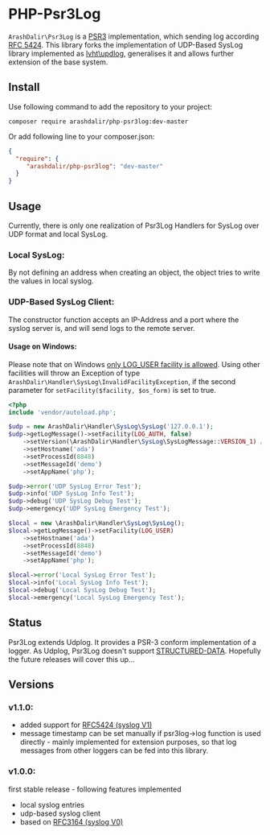 # PHP-Psr3Log

`ArashDalir\Psr3Log` is a [PSR3](http://www.php-fig.org/psr/psr-3/) implementation,
which sending log according [RFC 5424](https://tools.ietf.org/html/rfc5424).
This library forks the implementation of UDP-Based SysLog library implemented as [lvht\updlog](https://github.com/lvht/udplog), generalises it and allows further extension of the base system.

## Install

Use following command to add the repository to your project:

	composer require arashdalir/php-psr3log:dev-master


Or add following line to your composer.json:

```json
{
  "require": {
     "arashdalir/php-psr3log": "dev-master"
  }
}
```
## Usage
Currently, there is only one realization of Psr3Log Handlers for SysLog over UDP format and local SysLog.

### Local SysLog:
By not defining an address when creating an object, the object tries to write the values in local syslog.

### UDP-Based SysLog Client:
The constructor function accepts an IP-Address and a port where the syslog server is, and will send logs to the remote server.

#### Usage on Windows:
Please note that on Windows [only LOG_USER facility is allowed](http://php.net/manual/en/function.openlog.php). Using other facilities will throw an Exception of type `ArashDalir\Handler\SysLog\InvalidFacilityException`, if the second parameter for `setFacility($facility, $os_form)` is set to true.

```php
<?php
include 'vendor/autoload.php';

$udp = new ArashDalir\Handler\SysLog\SysLog('127.0.0.1');
$udp->getLogMessage()->setFacility(LOG_AUTH, false)
    ->setVersion(\ArashDalir\Handler\SysLog\SysLogMessage::VERSION_1) // available as of V1.1.0
    ->setHostname('ada')
    ->setProcessId(8848)
    ->setMessageId('demo')
    ->setAppName('php');

$udp->error('UDP SysLog Error Test');
$udp->info('UDP SysLog Info Test');
$udp->debug('UDP SysLog Debug Test');
$udp->emergency('UDP SysLog Emergency Test');

$local = new \ArashDalir\Handler\SysLog\SysLog();
$local->getLogMessage()->setFacility(LOG_USER)
    ->setHostname('ada')
    ->setProcessId(8848)
    ->setMessageId('demo')
    ->setAppName('php');

$local->error('Local SysLog Error Test');
$local->info('Local SysLog Info Test');
$local->debug('Local SysLog Debug Test');
$local->emergency('Local SysLog Emergency Test');
```

## Status
Psr3Log extends Udplog. It provides a PSR-3 conform implementation of a logger. As Udplog, Psr3Log doesn't support [STRUCTURED-DATA](https://tools.ietf.org/html/rfc5424#section-6.3). Hopefully the future releases will cover this up...

## Versions

### v1.1.0:
 * added support for [RFC5424 (syslog V1)](https://tools.ietf.org/html/rfc5424)
 * message timestamp can be set manually if psr3log->log function is used directly - mainly implemented for extension purposes, so that log messages from other loggers can be fed into this library.
 

### v1.0.0:
first stable release - following features implemented
 * local syslog entries
 * udp-based syslog client
 * based on [RFC3164 (syslog V0)](https://www.ietf.org/rfc/rfc3164.txt)